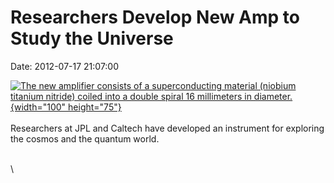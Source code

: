 Researchers Develop New Amp to Study the Universe
=================================================

Date: 2012-07-17 21:07:00

[![The new amplifier consists of a superconducting material (niobium
titanium nitride) coiled into a double spiral 16 millimeters in
diameter.](http://www.jpl.nasa.gov/images/technology/20120717/tech20120717-th.jpg){width="100"
height="75"}](http://www.jpl.nasa.gov/news/news.cfm?release=2012-210&rn=news.xml&rst=3439)\
\
Researchers at JPL and Caltech have developed an instrument for
exploring the cosmos and the quantum world.

\
\
